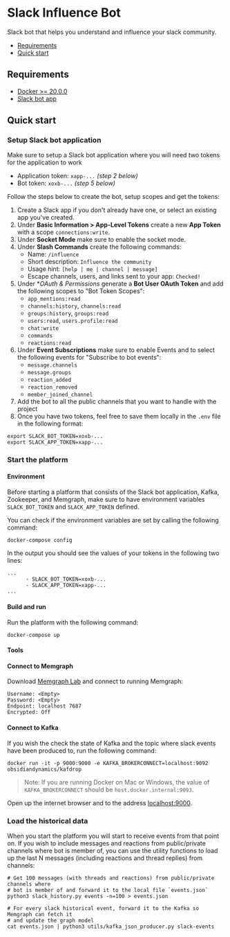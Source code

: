# Slack Influence Bot

Slack bot that helps you understand and influence your slack community.

* [Requirements](#requirements)
* [Quick start](#quick-start)

## Requirements

* [Docker >= 20.0.0](https://docs.docker.com/get-docker/)
* [Slack bot app](https://slack.com/intl/en-hr/help/articles/115005265703-Create-a-bot-for-your-workspace)

## Quick start

### Setup Slack bot application

Make sure to setup a Slack bot application where you will need 
two tokens for the application to work

* Application token: `xapp-...` _(step 2 below)_
* Bot token: `xoxb-...` _(step 5 below)_

Follow the steps below to create the bot, setup scopes and get the tokens:

1. Create a Slack app if you don't already have one, or select 
   an existing app you've created.
2. Under **Basic Information > App-Level Tokens** create a new **App Token**
   with a scope `connections:write`.
3. Under **Socket Mode** make sure to enable the socket mode.
4. Under **Slash Commands** create the following commands:
    * Name: `/influence`
    * Short description: `Influence the community`
    * Usage hint: `[help | me | channel | message]`
    * Escape channels, users, and links sent to your app: `Checked!`
5. Under **OAuth & Permissions* generate a **Bot User OAuth Token** and add the
   following scopes to "Bot Token Scopes":
    * `app_mentions:read`
    * `channels:history`, `channels:read`
    * `groups:history`, `groups:read`
    * `users:read`, `users.profile:read`
    * `chat:write`
    * `commands`
    * `reactions:read`
6. Under **Event Subscriptions** make sure to enable Events and to select the
   following events for "Subscribe to bot events":
   * `message.channels`
   * `message.groups`
   * `reaction_added`
   * `reaction_removed`
   * `member_joined_channel`
7. Add the bot to all the public channels that you want to handle with the project
8. Once you have two tokens, feel free to save them locally in the `.env` file
   in the following format:
   
```
export SLACK_BOT_TOKEN=xoxb-...
export SLACK_APP_TOKEN=xapp-...
```

### Start the platform

#### Environment

Before starting a platform that consists of the Slack bot application, Kafka,
Zookeeper, and Memgraph, make sure to have environment variables `SLACK_BOT_TOKEN`
and `SLACK_APP_TOKEN` defined.

You can check if the environment variables are set by calling the following command:

```bash
docker-compose config
```

In the output you should see the values of your tokens in the following two lines:

```
...
      - SLACK_BOT_TOKEN=xoxb-...
      - SLACK_APP_TOKEN=xapp-...
...
```

#### Build and run

Run the platform with the following command:

```
docker-compose up
```

#### Tools

#### Connect to Memgraph

Download [Memgraph Lab](https://memgraph.com/download) and connect to running Memgraph:

```
Username: <Empty>
Password: <Empty>
Endpoint: localhost 7687
Encrypted: Off
``` 

#### Connect to Kafka

If you wish the check the state of Kafka and the topic where slack events have been
produced to, run the following command:

```
docker run -it -p 9000:9000 -e KAFKA_BROKERCONNECT=localhost:9092 obsidiandynamics/kafdrop
```

> Note: If you are running Docker on Mac or Windows, the value of `KAFKA_BROKERCONNECT`
> should be `host.docker.internal:9093`.

Open up the internet browser and to the address [localhost:9000](http://localhost:9000).


### Load the historical data

When you start the platform you will start to receive events from that point on.
If you wish to include messages and reactions from public/private channels where
bot is member of, you can use the utility functions to load up the last N messages
(including reactions and thread replies) from channels:

```
# Get 100 messages (with threads and reactions) from public/private channels where
# bot is member of and forward it to the local file `events.json`
python3 slack_history.py events -n=100 > events.json

# For every slack historical event, forward it to the Kafka so Memgraph can fetch it
# and update the graph model
cat events.json | python3 utils/kafka_json_producer.py slack-events
```
